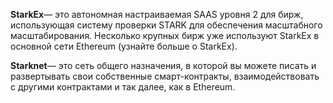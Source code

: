 **StarkEx**— это автономная настраиваемая SAAS уровня 2 для бирж, использующая систему проверки STARK для обеспечения масштабного масштабирования. Несколько крупных бирж уже используют StarkEx в основной сети Ethereum (узнайте больше о StarkEx).

**Starknet**— это сеть общего назначения, в которой вы можете писать и развертывать свои собственные смарт-контракты, взаимодействовать с другими контрактами и так далее, как в Ethereum.